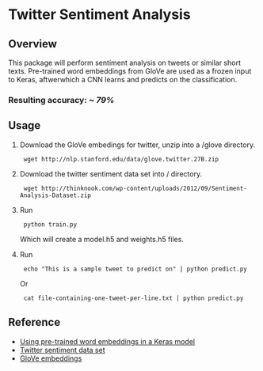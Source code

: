 # Twitter Sentiment Analysis

## Overview
This package will perform sentiment analysis on tweets or similar short texts.
Pre-trained word embeddings from GloVe are used as a frozen input to Keras, aftwerwhich a CNN learns and predicts on the classification.

### Resulting accuracy: *~ 79%*

## Usage

1. Download the GloVe embedings for twitter, unzip into a /glove directory.
        
        wget http://nlp.stanford.edu/data/glove.twitter.27B.zip
        
2. Download the twitter sentiment data set into / directory.

        wget http://thinknook.com/wp-content/uploads/2012/09/Sentiment-Analysis-Dataset.zip

3. Run 

        python train.py

    Which will create a model.h5 and weights.h5 files.
4. Run 

        echo "This is a sample tweet to predict on" | python predict.py
    Or
        
        cat file-containing-one-tweet-per-line.txt | python predict.py
        
## Reference
* [Using pre-trained word embeddings in a Keras model](https://blog.keras.io/using-pre-trained-word-embeddings-in-a-keras-model.html)
* [Twitter sentiment data set](http://thinknook.com/twitter-sentiment-analysis-training-corpus-dataset-2012-09-22/)
* [GloVe embeddings](http://nlp.stanford.edu/projects/glove/)